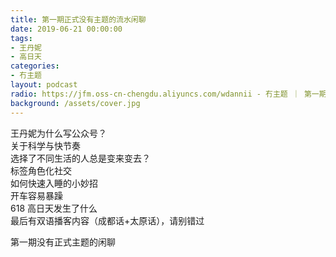 ```yaml
---
title: 第一期正式没有主题的流水闲聊
date: 2019-06-21 00:00:00
tags:
- 王丹妮
- 高日天
categories:
- 冇主题
layout: podcast
radio: https://jfm.oss-cn-chengdu.aliyuncs.com/wdannii - 冇主题 ｜ 第一期正式没有主题的流水闲聊.mp3
background: /assets/cover.jpg
---
```


王丹妮为什么写公众号？  
关于科学与快节奏  
选择了不同生活的人总是变来变去？  
标签角色化社交  
如何快速入睡的小妙招  
开车容易暴躁  
618 高日天发生了什么  
最后有双语播客内容（成都话+太原话），请别错过

第一期没有正式主题的闲聊
